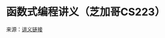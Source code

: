 # 函数式编程讲义（芝加哥CS223）

来源：[讲义链接](https://www.classes.cs.uchicago.edu/archive/2015/winter/22300-1/Schedule.html)

